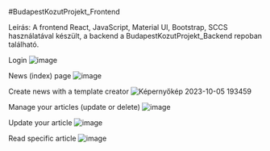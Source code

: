 #BudapestKozutProjekt_Frontend

Leírás:
A frontend React, JavaScript, Material UI, Bootstrap, SCCS használatával készült, a backend a BudapestKozutProjekt_Backend repoban található.

Login
![image](https://github.com/brownieeedev/BudapestKozutProjekt_Frontend/assets/130675477/5d58c098-594e-4a47-830d-3f2568c6bca1)

News (index) page
![image](https://github.com/brownieeedev/BudapestKozutProjekt_Frontend/assets/130675477/b983a58b-f8a0-46e5-a45d-b4a5847e795f)

Create news with a template creator
![Képernyőkép 2023-10-05 193459](https://github.com/brownieeedev/BudapestKozutProjekt_Frontend/assets/130675477/9b0c47da-0082-413a-aa12-2fa605adb335)

Manage your articles (update or delete)
![image](https://github.com/brownieeedev/BudapestKozutProjekt_Frontend/assets/130675477/f31d6d1e-cd3e-4244-9bdc-4ae099f08a9f)

Update your article
![image](https://github.com/brownieeedev/BudapestKozutProjekt_Frontend/assets/130675477/b4b78a8d-dd35-41ef-99c9-13af06356b66)

Read specific article
![image](https://github.com/brownieeedev/BudapestKozutProjekt_Frontend/assets/130675477/2c6875be-bb62-4814-a425-517e1e421241)
